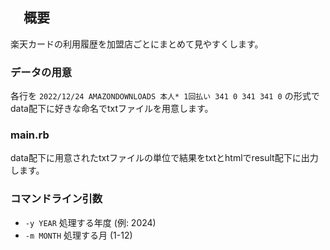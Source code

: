 ## 　概要

楽天カードの利用履歴を加盟店ごとにまとめて見やすくします。

### データの用意

各行を `2022/12/24 AMAZONDOWNLOADS 本人* 1回払い 341 0 341 341 0` の形式でdata配下に好きな命名でtxtファイルを用意します。

### main.rb

data配下に用意されたtxtファイルの単位で結果をtxtとhtmlでresult配下に出力します。

### コマンドライン引数

- `-y YEAR` 処理する年度 (例: 2024)
- `-m MONTH` 処理する月 (1-12)

